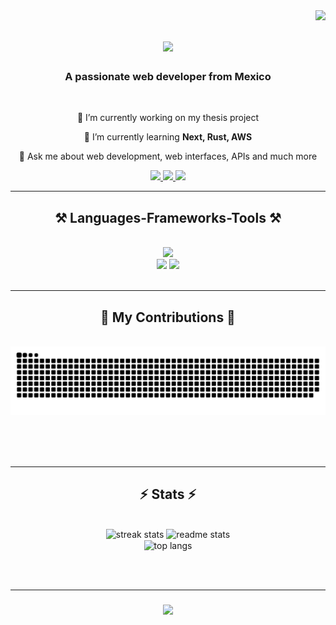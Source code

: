<img align="right" src="https://visitor-badge.laobi.icu/badge?page_id=juangtz327.juangtz327" />

<h1 align="center">
    <img src="https://readme-typing-svg.herokuapp.com/?font=Righteous&size=35&center=true&vCenter=true&width=500&height=70&duration=4000&lines=Hi+There!+👋+I'm+Juan+Gtz!;" />
</h1>

<h3 align="center">A passionate web developer from Mexico</h3>

<br/>

<div align="center">
 
 🔭 I’m currently working on my thesis project
 
 🌱 I’m currently learning **Next, Rust, AWS**

 💬 Ask me about web development, web interfaces, APIs and much more 
 
 </div>
 
<div align="center"> 
  <a href="mailto:jucasaguipn09@gmail.com">
    <img src="https://img.shields.io/badge/Gmail-333333?style=for-the-badge&logo=gmail&logoColor=red" />
  </a>
  <a href="https://www.linkedin.com/in/juan-carlos-098900197/" target="_blank">
    <img src="https://img.shields.io/badge/LinkedIn-0077B5?style=for-the-badge&logo=linkedin&logoColor=white" target="_blank" />
  </a>
  <a href="https://github.com/JuanGtz327" target="_blank">
     <img src="https://img.shields.io/badge/Portfolio-FF5722?style=for-the-badge&logo=todoist&logoColor=white" target="_blank" /> <!-- sqlite, safari, google-chrome are other good icon options -->
  </a>
</div>

 <hr/>
 
<h2 align="center">⚒️ Languages-Frameworks-Tools ⚒️</h2>
<br/>
<div align="center">
    <img src="https://skillicons.dev/icons?i=nodejs,github,githubactions,python,javascript,typescript,express,firebase,mongodb,mysql,c,java" /><br>
    <img src="https://skillicons.dev/icons?i=react,bootstrap,mui,regex,django,html,css,vscode,tailwind,git,azure,docker" />
    <img src="https://skillicons.dev/icons?i=grafana,heroku,linux,nextjs,planetscale,postman,sequelize,vite,powershell,postgres,gitlab,discord" />
</div>

<br/>
<hr/>

<div align="center">
  <h2>🐍 My Contributions 🐍</h2>
  <br>
  <img alt="snake eating my contributions" src="https://raw.githubusercontent.com/juangtz327/juangtz327/output/github-contribution-grid-snake.svg" />
  
  <br/><br/><br/>
</div>

<hr/>

<h2 align="center">⚡ Stats ⚡</h2>
<br>
<div align=center>
  <img width=390 src="https://streak-stats.demolab.com?user=juangtz327&theme=github-dark-dimmed&hide_border=true&background=EBEBEB00" alt="streak stats"/>
  <img width=390 src="https://github-readme-stats.vercel.app/api?username=juangtz327&theme=github_dark&show_icons=true&hide_border=true" alt="readme stats" />
  <br/>
  <img width=325 align="center" src="https://github-readme-stats.vercel.app/api/top-langs/?username=juangtz327&hide=HTML&langs_count=8&layout=compact&theme=github_dark&border_radius=10&size_weight=0.5&count_weight=0.5&exclude_repo=github-readme-stats&hide_border=true" alt="top langs" />
</div>

<br/><br/>
<hr/>

<h3 align="center">
    <img src="https://readme-typing-svg.herokuapp.com/?font=Righteous&size=25&center=true&vCenter=true&width=500&height=70&duration=4000&lines=Thanks+for+visiting!+✌️;+Shoot+me+a+message+on+Linkedin!;I'm+always+down+to+collab+:)">
</h3>

<br/>

